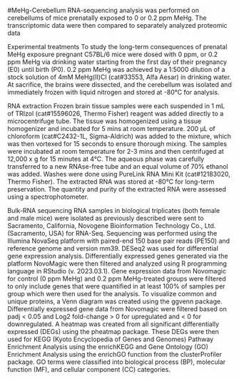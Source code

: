 #MeHg-Cerebellum
RNA-sequencing analysis was performed on cerebellums of mice prenatally exposed to 0 or 0.2 ppm MeHg. The transcriptomic data were then compared to separately analyzed proteomic data

Experimental treatments
To study the long-term consequences of prenatal MeHg exposure pregnant C57BL/6 mice were dosed with 0 ppm, or 0.2 ppm MeHg via drinking water starting from the first day of their pregnancy (E0) until birth (P0). 0.2 ppm MeHg was achieved by a 1:5000 dilution of a stock solution of 4mM MeHg(II)Cl (cat#33553, Alfa Aesar) in drinking water. At sacrifice, the brains were dissected, and the cerebellum was isolated and immediately frozen with liquid nitrogen and stored at -80°C for analysis. 

RNA extraction
Frozen brain tissue samples were each suspended in 1 mL of TRIzol (cat#15596026, Thermo Fisher) reagent was added directly to a microcentrifuge tube. The tissue was homogenized using a tissue homogenizer and incubated for 5 mins at room temperature. 200 μL of chloroform (cat#C2432-1L, Sigma-Aldrich) was added to the mixture, which was then vortexed for 15 seconds to ensure thorough mixing. The samples were incubated at room temperature for 2-3 mins and then centrifuged at 12,000 x g for 15 minutes at 4°C. The aqueous phase was carefully transferred to a new RNAse-free tube and an equal volume of 70% ethanol was added. Washes were done using PureLink RNA Mini Kit (cat#12183020, Thermo Fisher). The extracted RNA was stored at -80°C for long-term preservation. The quantity and purity of the extracted RNA were assessed using a spectrophotometer. 

Bulk-RNA sequencing
RNA samples in biological triplicates (both female and male mice) were isolated as previously described were sent to Sacramento, California, Novogene Bioinformation Technology Co., Ltd. (Sacramento, USA) for RNA-Seq. Sequencing was performed using the Illumina NovaSeq platform with paired-end 150 base pair reads (PE150) and reference genome and version mm39. DESeq2 was used for differential gene expression analysis. Differentially expressed genes generated via the platform NovoMagic were then filtered and analyzed using R programming language in RStudio (v. 2023.03.1). Gene expression data from Novomagic for control (0 ppm MeHg) and 0.2 ppm MeHg-treated groups were filtered to only include genes that were quantified in at least 100% of samples per group which were then used for the analysis. To visualize common and unique proteins, a Venn diagram was created using the ggvenn package. Differentially expressed gene data from Novomagic were filtered based on padj < 0.05 and Log2 fold-change > 0 for upregulated and < 0 for downregulated. A heatmap was created from all significant differentially expressed (DEGs) using the pheatmap package. These DEGs were then used for KEGG (Kyoto Encyclopedia of Genes and Genomes) Pathway Enrichment Analysis using the enrichKEGG and Gene Ontology (GO) Enrichment Analysis using the enrichGO function from the clusterProfiler package. GO terms were classified into biological process (BP), molecular function (MF), and cellular component (CC) categories.
